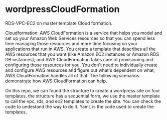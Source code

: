 # wordpressCloudFormation
RDS-VPC-EC2 on master template Cloud formation. 

Cloudformation: AWS CloudFormation is a service that helps you model and set up your Amazon Web Services resources so that you can spend less time managing those resources and more time focusing on your applications that run in AWS. You create a template that describes all the AWS resources that you want (like Amazon EC2 instances or Amazon RDS DB instances), and AWS CloudFormation takes care of provisioning and configuring those resources for you. You don't need to individually create and configure AWS resources and figure out what's dependent on what; AWS CloudFormation handles all of that. The following scenarios demonstrate how AWS CloudFormation can help. 

On this repo, we can found the structure to create a wordpress site on four templates. the structure has a secuential form, we use the master template to call the vpc, rds, and ec2 templates to create the site. You can check the code to undestand the way to do it. Yaml, is the code used to create the templates. 
